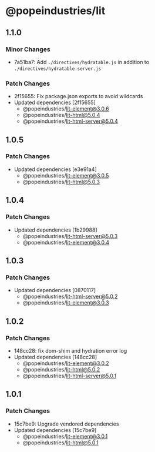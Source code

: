# @popeindustries/lit

## 1.1.0

### Minor Changes

- 7a51ba7: Add `./directives/hydratable.js` in addition to `./directives/hydratable-server.js`

### Patch Changes

- 2f15655: Fix package.json exports to avoid wildcards
- Updated dependencies [2f15655]
  - @popeindustries/lit-element@3.0.6
  - @popeindustries/lit-html@5.0.4
  - @popeindustries/lit-html-server@5.0.4

## 1.0.5

### Patch Changes

- Updated dependencies [e3e91a4]
  - @popeindustries/lit-element@3.0.5
  - @popeindustries/lit-html@5.0.3

## 1.0.4

### Patch Changes

- Updated dependencies [1b29988]
  - @popeindustries/lit-html-server@5.0.3
  - @popeindustries/lit-element@3.0.4

## 1.0.3

### Patch Changes

- Updated dependencies [0870117]
  - @popeindustries/lit-html-server@5.0.2
  - @popeindustries/lit-element@3.0.3

## 1.0.2

### Patch Changes

- 148cc28: fix dom-shim and hydration error log
- Updated dependencies [148cc28]
  - @popeindustries/lit-element@3.0.2
  - @popeindustries/lit-html@5.0.2
  - @popeindustries/lit-html-server@5.0.1

## 1.0.1

### Patch Changes

- 15c7be9: Upgrade vendored dependencies
- Updated dependencies [15c7be9]
  - @popeindustries/lit-element@3.0.1
  - @popeindustries/lit-html@5.0.1

